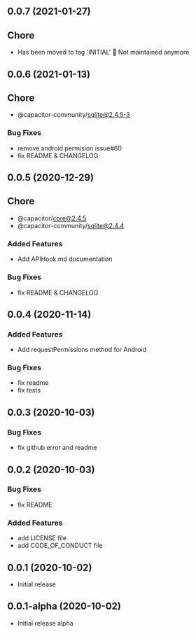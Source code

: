 ## 0.0.7 (2021-01-27)

## Chore

- Has been moved to tag 'INITIAL' 🛑 Not maintained anymore

## 0.0.6 (2021-01-13)

## Chore

- @capacitor-community/sqlite@2.4.5-3

### Bug Fixes

- remove android permision issue#60
- fix README & CHANGELOG

## 0.0.5 (2020-12-29)

## Chore

- @capacitor/core@2.4.5
- @capacitor-community/sqlite@2.4.4

### Added Features

- Add APIHook.md documentation

### Bug Fixes

- fix README & CHANGELOG

## 0.0.4 (2020-11-14)

### Added Features

- Add requestPermissions method for Android

### Bug Fixes

- fix readme
- fix tests

## 0.0.3 (2020-10-03)

### Bug Fixes

- fix github error and readme

## 0.0.2 (2020-10-03)

### Bug Fixes

- fix README

### Added Features

- add LICENSE file
- add CODE_OF_CONDUCT file

## 0.0.1 (2020-10-02)

- Initial release

## 0.0.1-alpha (2020-10-02)

- Initial release alpha